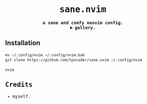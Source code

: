 <samp>
 <div align="center">
  <h1>sane.nvim</h1>
  <b>a sane and comfy neovim config.</b>
  
  <br>
   
  <details>
   <summary>
    <b>gallery.</b>
   </summary>
   <kbd>
    <img src="https://github.com/tpncoder/sane.nvim/blob/master/assets/home.png">
   </kbd>
   <kbd>
    <img src="https://github.com/tpncoder/sane.nvim/blob/master/assets/editing.png">
   </kbd>
   <kbd>
    <img src="https://github.com/tpncoder/sane.nvim/blob/master/assets/full_setup.png">
   </kbd>
  </details>
 </div>
</samp>

<samp><h2>Installation</h2></samp>

```shell
mv ~/.config/nvim ~/.config/nvim.bak
git clone https://github.com/tpncoder/sane.nvim ~/.config/nvim

nvim
```

<samp>
<h2>Credits</h2>
 <ul>
 <li>myself.</li>
 </ul>
</samp>
